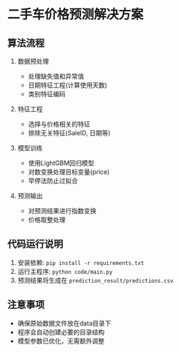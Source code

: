 # 二手车价格预测解决方案

## 算法流程
1. 数据预处理
   - 处理缺失值和异常值
   - 日期特征工程(计算使用天数)
   - 类别特征编码

2. 特征工程
   - 选择与价格相关的特征
   - 排除无关特征(SaleID, 日期等)

3. 模型训练
   - 使用LightGBM回归模型
   - 对数变换处理目标变量(price)
   - 早停法防止过拟合

4. 预测输出
   - 对预测结果进行指数变换
   - 价格取整处理

## 代码运行说明
1. 安装依赖: `pip install -r requirements.txt`
2. 运行主程序: `python code/main.py`
3. 预测结果将生成在 `prediction_result/predictions.csv`

## 注意事项
- 确保原始数据文件放在data目录下
- 程序会自动创建必要的目录结构
- 模型参数已优化，无需额外调整
